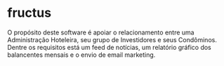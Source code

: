 # fructus
O propósito deste software é apoiar o relacionamento entre uma Administração Hoteleira, seu grupo de Investidores e seus Condôminos. 
Dentre os requisitos está um feed de notícias, um relatório gráfico dos balancentes mensais e o envio de email marketing.
